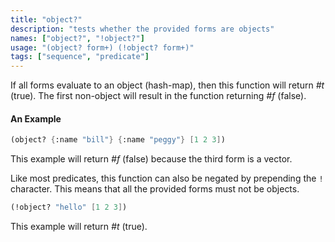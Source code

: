 ```yaml
---
title: "object?"
description: "tests whether the provided forms are objects"
names: ["object?", "!object?"]
usage: "(object? form+) (!object? form+)"
tags: ["sequence", "predicate"]
---
```


If all forms evaluate to an object (hash-map), then this function will return _#t_ (true). The first non-object will result in the function returning _#f_ (false).

#### An Example

```scheme
(object? {:name "bill"} {:name "peggy"} [1 2 3])
```

This example will return _#f_ (false) because the third form is a vector.

Like most predicates, this function can also be negated by prepending the `!` character. This means that all the provided forms must not be objects.

```scheme
(!object? "hello" [1 2 3])
```

This example will return _#t_ (true).
